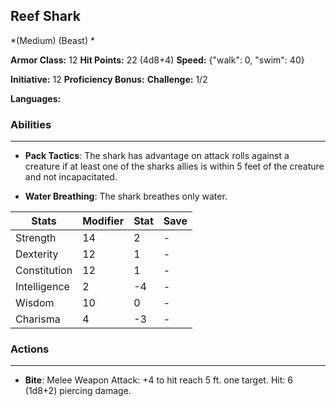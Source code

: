 ## Reef Shark
*(Medium) (Beast) *

**Armor Class:** 12
**Hit Points:** 22 (4d8+4)
**Speed:** {"walk": 0, "swim": 40}

**Initiative:** 12
**Proficiency Bonus:**
**Challenge:** 1/2

**Languages:** 

### Abilities
 --- 
- **Pack Tactics**: The shark has advantage on attack rolls against a creature if at least one of the sharks allies is within 5 feet of the creature and not incapacitated.

- **Water Breathing**: The shark breathes only water.



| Stats | Modifier | Stat | Save
| ---- | ---- | ---- | ---- |
| Strength | 14 | 2 | - |
| Dexterity | 12 | 1 | - |
| Constitution | 12 | 1 | - |
| Intelligence | 2 | -4 | - |
| Wisdom | 10 | 0 | - |
| Charisma | 4 | -3 | - |

### Actions
 --- 
- **Bite**: Melee Weapon Attack: +4 to hit  reach 5 ft.  one target. Hit: 6 (1d8+2) piercing damage.

